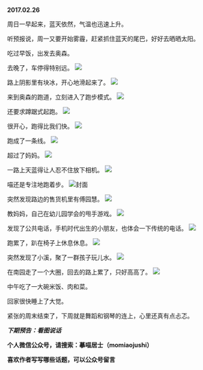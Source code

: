 
          
**2017.02.26**

周日一早起来，蓝天依然，气温也迅速上升。

听预报说，周一又要开始雾霾，赶紧抓住蓝天的尾巴，好好去晒晒太阳。

吃过早饭，出发去奥森。

去晚了，车停得特别远。
![](http://imglf2.nosdn.127.net/img/Sno1YS9LV0E3alFFWFJWK0ZRc3E3bFhMSkcrZlhWUW1zM2s1RlBBRU1yND0.jpg)


路上阴影里有块冰，开心地滑起来了。
![](http://imglf2.nosdn.127.net/img/YTJpTC96Sis3eVQvQnVnLzJpQ1lCczdXSWlXVWY5WUJVU1lCdXRlKytHcz0.jpg)


来到奥森的跑道，立刻进入了跑步模式。
![](http://imglf2.nosdn.127.net/img/aGVsWDlHeHNhOHZqV3o1TlJLSHpIZzNFanBVQUg1OEVmS25GcnFkZ3VLUT0.jpg)


还要求蹲踞式起跑。
![](http://imglf0.nosdn.127.net/img/dXUvUldPai9YdnhON2FCQkhpbnZUUDZTRVpzVWkzZ3U4NHVZc0xPRmM3Zz0.jpg)


很开心，跑得比我们快。
![](http://imglf2.nosdn.127.net/img/bXN0ME4raDY3SG9wc1ZheTRNbFMxWjJScFpkOTVtdlpibk9KWXRaVTRBWT0.jpg)


跑成了一条线。
![](http://imglf.nosdn.127.net/img/amZiTnJOTmhTbENVdlNnSEhFSDZtRGlxemF0Vi9veGFpbXU0bldrMnNKOD0.jpg)


超过了妈妈。
![](http://imglf1.nosdn.127.net/img/cFFDdEdDZjE2M2RnQ1JnOUhTK1RrdmhrOGZodkt5OThrOElJRGRJaGRSWT0.jpg)


一路上天蓝得让人忍不住放下相机。
![](http://imglf.nosdn.127.net/img/SFdNZ2pDWnJ5U29BSFptSm5DQkk1NFB4R0hOZXQ2S1VnaEJJbFp2Q21iST0.jpg)


喵还是专注地跑着步。
![](http://imglf0.nosdn.127.net/img/OTUvY3oxTnR5NU1uS2ZjcVBWSFBSTmZ3QmhrZEpwdHd2TXU2NjdZbklyWT0.jpg)封面


突然发现路边的售货机里有傅园慧。
![](http://imglf2.nosdn.127.net/img/cFUyZUV1OTkzRTB0Q1JnaS9OSWlpOW9NallySVJoL3NoKzVHd3U4cjJUcz0.jpg)


教妈妈，自己在幼儿园学会的甩手游戏。
![](http://imglf2.nosdn.127.net/img/WWdKak5lRGpQeC9NZU0wRXM2MU14dEU5SWhXTS9zb0E1c1Bqemc4WS83RT0.jpg)


发现了公共电话，手机时代出生的小朋友，也体会一下传统的电话。
![](http://imglf.nosdn.127.net/img/enA4VXNvdXV5cHlReWpUM1JjeWJRZDN6VVZTSE10VkpiaEova0dtcytUcz0.jpg)


跑累了，趴在椅子上休息休息。
![](http://imglf1.nosdn.127.net/img/TEo2a3Ixak9HOXg5alhJSzhKK0d4dUNMUzNMTTBaUnR2bCtKSE5mQW9aMD0.jpg)


突然发现了小溪，聚了一群孩子玩儿水。
![](http://imglf0.nosdn.127.net/img/VTM4WGVtemhBZ05kWFIrVm1hNldPZ3M0R1VHbW1VMUxnRU1QU0ZiQUlEND0.jpg)


在南园走了一个大圈，回去的路上累了，只好高高了。
![](http://imglf0.nosdn.127.net/img/L1VVdXE2MHJoSytGc0FpdDdTeHpkNTZPZUxGLzBtdXRmd3ZBQldKNWdtdz0.jpg)


中午吃了一大碗米饭、肉和菜。

回家很快睡上了大觉。

紧张的周末结束了，下周就是舞蹈和钢琴的连上，心里还真有点忐忑。


***下期预告：看图说话***


**个人微信公众号，请搜索：摹喵居士（momiaojushi）**

**喜欢作者写写哪些话题，可以公众号留言**

        